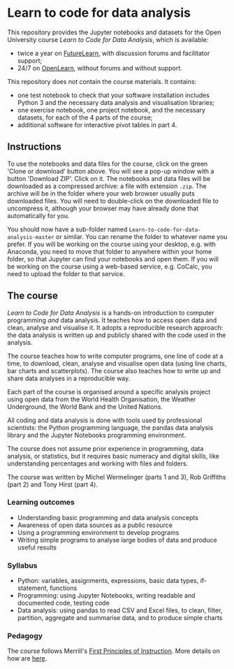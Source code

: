 # Learn to code for data analysis

This repository provides the Jupyter notebooks and datasets for the Open University course
_Learn to Code for Data Analysis_, which is available:

- twice a year on [FutureLearn](http://tiny.cc/lcda), with discussion forums and facilitator support;
- 24/7 on [OpenLearn](http://tiny.cc/lcda-ol), without forums and without support.

This repository does _not_ contain the course materials. It contains:

- one test notebook to check that your software installation includes Python 3 and 
the necessary data analysis and visualisation libraries;
- one exercise notebook, one project notebook, and the necessary datasets, for each of the 4 parts of the course;
- additional software for interactive pivot tables in part 4.

## Instructions

To use the notebooks and data files for the course,
click on the green 'Clone or download' button above.
You will see a pop-up window with a button 'Download ZIP'. Click on it. 
The notebooks and data files will be downloaded as a compressed archive: a file with extension `.zip`.
The archive will be in the folder where your web browser usually puts downloaded files.
You will need to double-click on the downloaded file to uncompress it, 
although your browser may have already done that automatically for you.

You should now have a sub-folder named `Learn-to-code-for-data-analysis-master` or similar.
You can rename the folder to whatever name you prefer.
If you will be working on the course using your desktop, e.g. with Anaconda, 
you need to move that folder to anywhere within your home folder,
so that Jupyter can find your notebooks and open them.
If you will be working on the course using a web-based service, e.g. CoCalc, 
you need to upload the folder to that service.

## The course
 
_Learn to Code for Data Analysis_ is a hands-on introduction to computer programming _and_ data analysis. 
It teaches how to access open data and clean, analyse and visualise it. 
It adopts a reproducible research approach: 
the data analysis is written up and publicly shared with the code used in the analysis.
 
The course teaches how to write computer programs, one line of code at a time, 
to download, clean, analyse and visualise open data (using line charts, bar charts and scatterplots). 
The course also teaches how to write up and share data analyses in a reproducible way. 
 
Each part of the course is organised around a specific analysis project using open data from 
the World Health Organisation, the Weather Underground, the World Bank and the United Nations. 
 
All coding and data analysis is done with tools used by professional scientists: 
the Python programming language, the pandas data analysis library and 
the Jupyter Notebooks programming environment.
 
The course does not assume prior experience in programming, data analysis, or statistics, 
but it requires basic numeracy and digital skills, like understanding percentages 
and working with files and folders.

The course was written by Michel Wermelinger (parts 1 and 3),
Rob Griffiths (part 2) and Tony Hirst (part 4).

### Learning outcomes
- Understanding basic programming and data analysis concepts
- Awareness of open data sources as a public resource
- Using a programming environment to develop programs
- Writing simple programs to analyse large bodies of data and produce useful results
 
### Syllabus
- Python: variables, assignments, expressions, basic data types, if-statement, functions
- Programming: using Jupyter Notebooks, writing readable and documented code, testing code
- Data analysis: using pandas to read CSV and Excel files, to clean, filter, partition, aggregate and summarise data, and to produce simple charts

### Pedagogy
The course follows 
Merrill's [First Principles of Instruction](https://en.wikipedia.org/wiki/First_Principles_of_Instruction). 
More details on how are [here](http://tiny.cc/fpoi).
